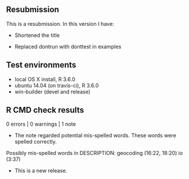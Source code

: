 ## Resubmission
This is a resubmission. In this version I have:

* Shortened the title

* Replaced dontrun with donttest in examples

## Test environments
* local OS X install, R 3.6.0
* ubuntu 14.04 (on travis-ci), R 3.6.0
* win-builder (devel and release)

## R CMD check results

0 errors | 0 warnings | 1 note

* The note regarded potential mis-spelled words. These words were spelled correctly.

Possibly mis-spelled words in DESCRIPTION:
  geocoding (16:22, 18:20)
  io (3:37)

* This is a new release.
